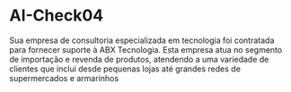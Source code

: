 # AI-Check04

Sua empresa de consultoria especializada em tecnologia foi contratada para fornecer
suporte à ABX Tecnologia. Esta empresa atua no segmento de importação e revenda de
produtos, atendendo a uma variedade de clientes que inclui desde pequenas lojas até
grandes redes de supermercados e armarinhos
